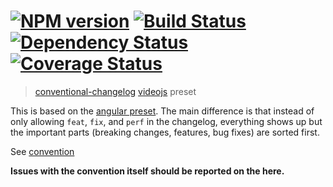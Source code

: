 #  [![NPM version][npm-image]][npm-url] [![Build Status][travis-image]][travis-url] [![Dependency Status][daviddm-image]][daviddm-url] [![Coverage Status][coveralls-image]][coveralls-url]

> [conventional-changelog](https://github.com/conventional-changelog/conventional-changelog) [videojs](https://github.com/videojs/video.js) preset

This is based on the [angular preset](https://github.com/conventional-changelog/conventional-changelog-angular). The main difference is that instead of only allowing `feat`, `fix`, and `perf` in the changelog, everything shows up but the important parts (breaking changes, features, bug fixes) are sorted first.

See [convention](convention.md)

**Issues with the convention itself should be reported on the here.**


[npm-image]: https://badge.fury.io/js/conventional-changelog-videojs.svg
[npm-url]: https://npmjs.org/package/conventional-changelog-videojs
[travis-image]: https://travis-ci.org/videojs/conventional-changelog-videojs.svg?branch=master
[travis-url]: https://travis-ci.org/videojs/conventional-changelog-videojs
[daviddm-image]: https://david-dm.org/videojs/conventional-changelog-videojs.svg?theme=shields.io
[daviddm-url]: https://david-dm.org/videojs/conventional-changelog-videojs
[coveralls-image]: https://coveralls.io/repos/videojs/conventional-changelog-videojs/badge.svg
[coveralls-url]: https://coveralls.io/r/videojs/conventional-changelog-videojs
